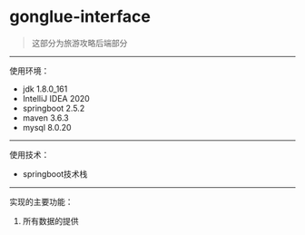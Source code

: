 # gonglue-interface

> 这部分为旅游攻略后端部分
---

使用环境：
- jdk 1.8.0_161
- IntelliJ IDEA 2020
- springboot 2.5.2
- maven 3.6.3
- mysql 8.0.20
---

使用技术：
- springboot技术栈
---

实现的主要功能：
1. 所有数据的提供
